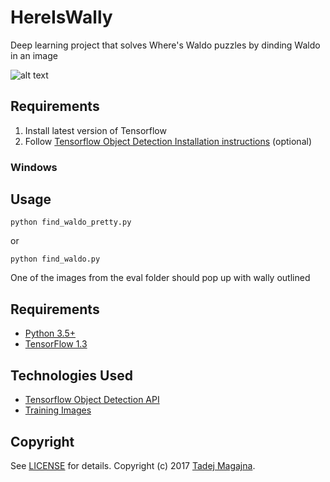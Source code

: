 # HereIsWally
Deep learning project that solves Where's Waldo puzzles by dinding Waldo in an image

![alt text](https://raw.githubusercontent.com/tadejmagajna/HereIsWally/master/docs/docs.png)


## Requirements
1. Install latest version of Tensorflow
2. Follow [Tensorflow Object Detection Installation instructions](https://github.com/tensorflow/models/blob/master/research/object_detection/g3doc/installation.md) (optional)
### Windows

## Usage
```
python find_waldo_pretty.py
```
or 
```
python find_waldo.py
```

One of the images from the eval folder should pop up with wally outlined 

## Requirements
- [Python 3.5+](https://www.continuum.io/download)
- [TensorFlow 1.3](https://www.tensorflow.org/)

## Technologies Used
- [Tensorflow Object Detection API](https://github.com/tensorflow/models/tree/master/research/object_detection)
- [Training Images](https://github.com/vc1492a/Hey-Waldo)

## Copyright

See [LICENSE](LICENSE) for details.
Copyright (c) 2017 [Tadej Magajna](http://www.tadejmagajna.com/).
